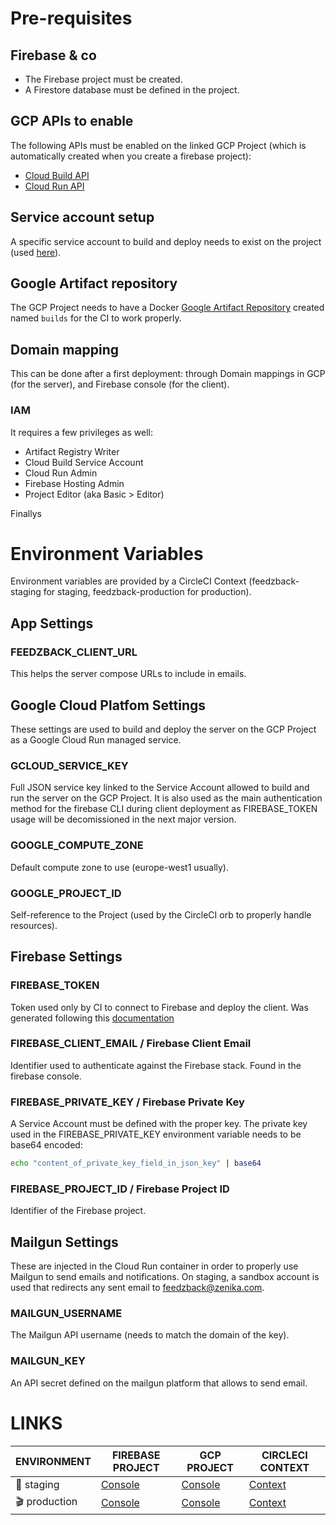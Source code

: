 # Pre-requisites

## Firebase & co

- The Firebase project must be created.
- A Firestore database must be defined in the project.

## GCP APIs to enable

The following APIs must be enabled on the linked GCP Project (which is automatically created when you create a firebase project):

- [Cloud Build API](https://console.cloud.google.com/apis/library/cloudbuild.googleapis.com)
- [Cloud Run API](https://console.cloud.google.com/apis/library/run.googleapis.com)

## Service account setup

A specific service account to build and deploy needs to exist on the project (used [here](#gcloud_service_key)).

## Google Artifact repository

The GCP Project needs to have a Docker [Google Artifact Repository](https://console.cloud.google.com/artifacts) created named `builds` for the CI to work properly.

## Domain mapping

This can be done after a first deployment: through Domain mappings in GCP (for the server), and Firebase console (for the client).

### IAM

It requires a few privileges as well:

- Artifact Registry Writer
- Cloud Build Service Account
- Cloud Run Admin
- Firebase Hosting Admin
- Project Editor (aka Basic > Editor)

Finallys

# Environment Variables

Environment variables are provided by a CircleCI Context (feedzback-staging for staging, feedzback-production for production).

## App Settings

### FEEDZBACK_CLIENT_URL

This helps the server compose URLs to include in emails.

## Google Cloud Platfom Settings

These settings are used to build and deploy the server on the GCP Project as a Google Cloud Run managed service.

### GCLOUD_SERVICE_KEY

Full JSON service key linked to the Service Account allowed to build and run the server on the GCP Project.
It is also used as the main authentication method for the firebase CLI during client deployment as FIREBASE_TOKEN usage will be decomissioned in the next major version.

### GOOGLE_COMPUTE_ZONE

Default compute zone to use (europe-west1 usually).

### GOOGLE_PROJECT_ID

Self-reference to the Project (used by the CircleCI orb to properly handle resources).

## Firebase Settings

### FIREBASE_TOKEN

Token used only by CI to connect to Firebase and deploy the client. Was generated following this [documentation](https://firebase.google.com/docs/cli?authuser=0#cli-ci-systems)

### FIREBASE_CLIENT_EMAIL / Firebase Client Email

Identifier used to authenticate against the Firebase stack. Found in the firebase console.

### FIREBASE_PRIVATE_KEY / Firebase Private Key

A Service Account must be defined with the proper key. The private key used in the FIREBASE_PRIVATE_KEY environment variable needs to be base64 encoded:

```bash
echo "content_of_private_key_field_in_json_key" | base64
```

### FIREBASE_PROJECT_ID / Firebase Project ID

Identifier of the Firebase project.

## Mailgun Settings

These are injected in the Cloud Run container in order to properly use Mailgun to send emails and notifications.
On staging, a sandbox account is used that redirects any sent email to [feedzback@zenika.com](mailto:feedzback@zenika.com).

### MAILGUN_USERNAME

The Mailgun API username (needs to match the domain of the key).

### MAILGUN_KEY

An API secret defined on the mailgun platform that allows to send email.

# LINKS

| ENVIRONMENT   | FIREBASE PROJECT                                                                     | GCP PROJECT                                                                                   | CIRCLECI CONTEXT                                                                                                                    |
| ------------- | ------------------------------------------------------------------------------------ | --------------------------------------------------------------------------------------------- | ----------------------------------------------------------------------------------------------------------------------------------- |
| 🚧 staging    | [Console](https://console.firebase.google.com/project/feedzback-v2-staging/overview) | [Console](https://console.cloud.google.com/home/dashboard?hl=en&project=feedzback-v2-staging) | [Context](https://app.circleci.com/settings/organization/github/Zenika/contexts/489bddb3-fe2e-465e-91f9-b9ba7a155e0d?return-to=%2F) |
| 🎬 production | [Console](https://console.firebase.google.com/project/feedzback-v2/overview)         | [Console](https://console.cloud.google.com/home/dashboard?hl=en&project=feedzback-v2)         | [Context]()                                                                                                                         |
